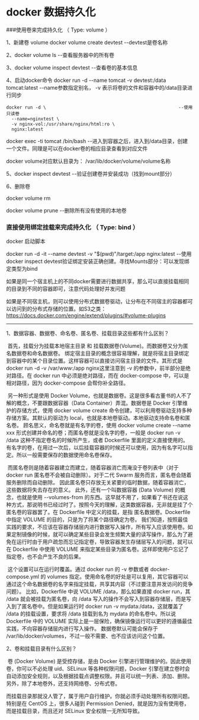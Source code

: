 # docker 数据持久化

###使用卷来完成持久化     （ Type: volume ）

1、新建卷 volume
docker volume create devtest     --devtest是卷名称

2、docker volume ls                   --查看服务器中的所有卷

3、docker volume inspect devtest     --查看卷的基本信息

4、启动docker命令
docker run -d --name tomcat -v devtest:/data tomcat:latest      --name参数指定别名，  -v 表示将卷的文件和容器中的/data目录进行同步

```
docker run -d \                                                  --使用只读卷
  --name=nginxtest \
  -v nginx-vol:/usr/share/nginx/html:ro \
  nginx:latest
```

docker exec -ti tomcat /bin/bash   --进入到容器之后，进入到/data目录，创建一个文件。同理是可以在docker卷的相应目录查看到对应文件

docker volume对应默认目录为： /var/lib/docker/volume/volume名称

5、docker inspect devtest              --验证创建卷并安装成功（找到mount部分）

6、删除卷

docker volume rm

docker volume prune               --删除所有没有使用的本地卷

### 直接使用绑定挂载来完成持久化  （ Type: bind ） 

docker 启动脚本

docker run -d   -it   --name devtest   -v "$(pwd)"/target:/app   nginx:latest     --使用docker inspect devtest验证绑定安装正确创建。寻找Mounts部分：可以发现绑定类型为bind

如果是同一个宿主机上的不同docker需要进行数据共享，那么可以直接挂载相同的目录到不同的容器即可，注意代码处理好并发问题

如果是不同宿主机，则可以使用分布式数据卷驱动，让分布在不同宿主的容器都可以访问到的分布式存储的位置。如S3之类：<https://docs.docker.com/engine/extend/plugins/#volume-plugins>

------

1、数据容器、数据卷、命名卷、匿名卷、挂载目录这些都有什么区别？

​	首先，挂载分为挂载本地宿主目录 和 挂载数据卷(Volume)。而数据卷又分为匿名数据卷和命名数据卷。
绑定宿主目录的概念很容易理解，就是将宿主目录绑定到容器中的某个目录位置。这样容器可以直接访问宿主目录的文件。其形式是docker run -d -v /var/www:/app nginx这里注意到 -v 的参数中，前半部分是绝对路径。在 docker run 中必须是绝对路径，而在 docker-compose 中，可以是相对路径，因为 docker-compose 会帮你补全路径。

​	另一种形式是使用 Docker Volume，也就是数据卷。这是很多看古董书的人不了解的概念，不要跟数据容器（Data Container）弄混。数据卷是 Docker 引擎维护的存储方式，使用 docker volume create 命令创建，可以利用卷驱动支持多种存储方案。其默认的驱动为 local，也就是本地卷驱动。本地驱动支持命名卷和匿名卷。
顾名思义，命名卷就是有名字的卷，使用 docker volume create --name xxx 形式创建并命名的卷；而匿名卷就是没名字的卷，一般是 docker run -v /data 这种不指定卷名的时候所产生，或者 Dockerfile 里面的定义直接使用的。有名字的卷，在用过一次后，以后挂载容器的时候还可以使用，因为有名字可以指定。所以一般需要保存的数据使用命名卷保存。

​	而匿名卷则是随着容器建立而建立，随着容器消亡而淹没于卷列表中（对于 docker run 匿名卷不会被自动删除）。对于二代 Swarm 服务而言，匿名卷会随着服务删除而自动删除。 因此匿名卷只存放无关紧要的临时数据，随着容器消亡，这些数据将失去存在的意义。
	此外，还有一个叫数据容器 (Data Volume) 的概念，也就是使用 --volumes-from 的东西。这早就不用了，如果看了书还在说这种方式，那说明书已经过时了。按照今天的理解，这类数据容器，无非就是挂了个匿名卷的容器罢了。在 Dockerfile 中定义的挂载，是指 匿名数据卷。Dockerfile 中指定 VOLUME 的目的，只是为了将某个路径确定为卷。
	我们知道，按照最佳实践的要求，不应该在容器存储层内进行数据写入操作，所有写入应该使用卷。如果定制镜像的时候，就可以确定某些目录会发生频繁大量的读写操作，那么为了避免在运行时由于用户疏忽而忘记指定卷，导致容器发生存储层写入的问题，就可以在 Dockerfile 中使用 VOLUME 来指定某些目录为匿名卷。这样即使用户忘记了指定卷，也不会产生不良的后果。

​	这个设置可以在运行时覆盖。通过 docker run 的 -v 参数或者 docker-compose.yml 的 volumes 指定。使用命名卷的好处是可以复用，其它容器可以通过这个命名数据卷的名字来指定挂载，共享其内容（不过要注意并发访问的竞争问题）。
	比如，Dockerfile 中说 VOLUME /data，那么如果直接 docker run，其 /data 就会被挂载为匿名卷，向 /data 写入的操作不会写入到容器存储层，而是写入到了匿名卷中。但是如果运行时 docker run -v mydata:/data，这就覆盖了 /data 的挂载设置，要求将 /data 挂载到名为 mydata 的命名卷中。所以说 Dockerfile 中的 VOLUME 实际上是一层保险，确保镜像运行可以更好的遵循最佳实践，不向容器存储层内进行写入操作。
	数据卷默认可能会保存于 /var/lib/docker/volumes，不过一般不需要、也不应该访问这个位置。

2、卷和挂载目录有什么区别？

​	卷 (Docker Volume) 是受控存储，是由 Docker 引擎进行管理维护的。因此使用卷，你可以不必处理 uid、SELinux 等各种权限问题，Docker 引擎在建立卷时会自动添加安全规则，以及根据挂载点调整权限。并且可以统一列表、添加、删除。另外，除了本地卷外，还支持网络卷、分布式卷。

​	而挂载目录那就没人管了，属于用户自行维护。你就必须手动处理所有权限问题。特别是在 CentOS 上，很多人碰到 Permission Denied，就是因为没有使用卷，而是挂载目录，而且还对 SELinux 安全权限一无所知导致。